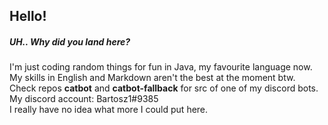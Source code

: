 ## Hello!
##### UH.. Why did you land here?
I'm just coding random things for fun in Java, my favourite language now. <br/>
My skills in English and Markdown aren't the best at the moment btw. <br/>
Check repos **catbot** and **catbot-fallback** for src of one of my discord bots. <br/>
My discord account: Bartosz1#9385 <br/>
I really have no idea what more I could put here.

